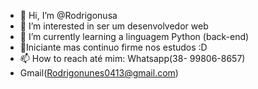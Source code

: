 - 👋 Hi, I’m @Rodrigonusa
- 👀 I’m interested in  ser um desenvolvedor web
- 🌱 I’m currently learning  a linguagem Python  (back-end)
- 💞Iniciante mas continuo firme nos estudos :D
- 📫 How to reach  até mim: Whatsapp(38- 99806-8657)
- Gmail(Rodrigonunes0413@gmail.com)

<!---
Rodrigonusa/Rodrigonusa is a ✨ special ✨ repository because its `README.md` (this file) appears on your GitHub profile.
You can click the Preview link to take a look at your changes.
--->
